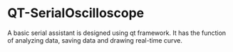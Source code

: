 # QT-SerialOscilloscope
A basic serial assistant is designed using qt framework. It has the function of analyzing data, saving data and drawing real-time curve.
